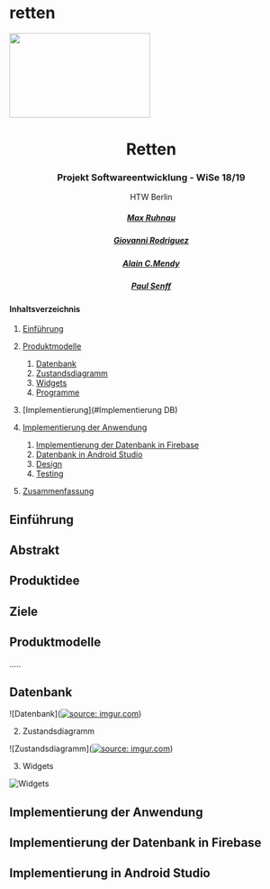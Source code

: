 # retten
<img height="150px" width="250px" src="https://upload.wikimedia.org/wikipedia/commons/thumb/7/7e/Logo_HTW_Berlin.svg/2000px-Logo_HTW_Berlin.svg.png"/>

<div align="center">
        <center>
        
# Retten

### Projekt Softwareentwicklung - WiSe 18/19 

HTW Berlin



##### [Max Ruhnau](https://github.com/MaxArne) 

##### [Giovanni Rodriguez](https://github.com/whiterabbit-ce) 

##### [Alain C.Mendy](https://github.com/amendy) 

##### [Paul Senff]() 

</center>
</div>




#### Inhaltsverzeichnis

1. [Einführung](#introduction)
2. [Produktmodelle](#Modellierung)
   1. [Datenbank](#db)
   2. [Zustandsdiagramm](#ZD)
   3. [Widgets](#Widgets)
   4. [Programme](#Programm)

   
3. [Implementierung](#Implementierung DB)
4. [Implementierung der Anwendung](#db)
   1. [Implementierung der Datenbank in Firebase](#dbFirebase)
   2. [Datenbank in Android Studio](#dbAndroidStudio)
   3. [Design](#Design)
   4. [Testing](#Test)
       
5. [Zusammenfassung](#Fazit)



## Einführung <a name="introduction"></a>

## Abstrakt

## Produktidee

## Ziele 

## Produktmodelle <a name="Produktmodelle"></a>

.....

## Datenbank


![Datenbank](<a href="https://imgur.com/eSOT5mS"><img src="https://i.imgur.com/eSOT5mS.jpg" title="source: imgur.com" /></a>)

2. Zustandsdiagramm

![Zustandsdiagramm](<a href="https://imgur.com/dbI6BT8"><img src="https://i.imgur.com/dbI6BT8.jpg" title="source: imgur.com" /></a>)

3. Widgets

![Widgets](https://i.imgur.com/...)






## Implementierung der Anwendung <a name="#db"></a>

## Implementierung der Datenbank in Firebase <a name="dbFirebase"></a>







## Implementierung in Android Studio <a name="dbAndroidStudio"></a>












